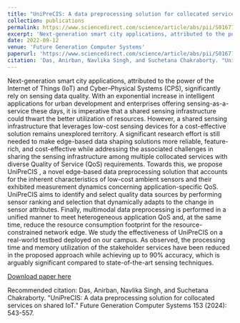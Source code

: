 ```yaml
---
title: "UniPreCIS: A data preprocessing solution for collocated services on shared IoT."
collection: publications
permalink: https://www.sciencedirect.com/science/article/abs/pii/S0167739X22001029
excerpt: 'Next-generation smart city applications, attributed to the power of the Internet of Things (IoT) and Cyber–Physical Systems (CPS), significantly rely on sensing data quality. With an exponential increase in intelligent applications for urban development and enterprises offering sensing-as-a-service these days, it is imperative that a shared sensing infrastructure could thwart the better utilization of resources. However, a shared sensing infrastructure that leverages low-cost sensing devices for a cost-effective solution remains unexplored territory. A significant research effort is still needed to make edge-based data shaping solutions more reliable, feature-rich, and cost-effective while addressing the associated challenges in sharing the sensing infrastructure among multiple collocated services with diverse Quality of Service (QoS) requirements. Towards this, we propose UniPreCIS , a novel edge-based data preprocessing solution that accounts for the inherent characteristics of low-cost ambient sensors and their exhibited measurement dynamics concerning application-specific QoS. UniPreCIS aims to identify and select quality data sources by performing sensor ranking and selection that dynamically adapts to the change in sensor attributes. Finally, multimodal data preprocessing is performed in a unified manner to meet heterogeneous application QoS and, at the same time, reduce the resource consumption footprint for the resource-constrained network edge. We study the effectiveness of UniPreCIS on a real-world testbed deployed on our campus. As observed, the processing time and memory utilization of the stakeholder services have been reduced in the proposed approach while achieving up to 90% accuracy, which is arguably significant compared to state-of-the-art sensing techniques.'
date: 2022-09-12
venue: 'Future Generation Computer Systems'
paperurl: 'https://www.sciencedirect.com/science/article/abs/pii/S0167739X22001029'
citation: 'Das, Anirban, Navlika Singh, and Suchetana Chakraborty. "UniPreCIS: A data preprocessing solution for collocated services on shared IoT." Future Generation Computer Systems 153 (2024): 543-557.'
---
```

Next-generation smart city applications, attributed to the power of the Internet of Things (IoT) and Cyber–Physical Systems (CPS), significantly rely on sensing data quality. With an exponential increase in intelligent applications for urban development and enterprises offering sensing-as-a-service these days, it is imperative that a shared sensing infrastructure could thwart the better utilization of resources. However, a shared sensing infrastructure that leverages low-cost sensing devices for a cost-effective solution remains unexplored territory. A significant research effort is still needed to make edge-based data shaping solutions more reliable, feature-rich, and cost-effective while addressing the associated challenges in sharing the sensing infrastructure among multiple collocated services with diverse Quality of Service (QoS) requirements. Towards this, we propose UniPreCIS , a novel edge-based data preprocessing solution that accounts for the inherent characteristics of low-cost ambient sensors and their exhibited measurement dynamics concerning application-specific QoS. UniPreCIS aims to identify and select quality data sources by performing sensor ranking and selection that dynamically adapts to the change in sensor attributes. Finally, multimodal data preprocessing is performed in a unified manner to meet heterogeneous application QoS and, at the same time, reduce the resource consumption footprint for the resource-constrained network edge. We study the effectiveness of UniPreCIS on a real-world testbed deployed on our campus. As observed, the processing time and memory utilization of the stakeholder services have been reduced in the proposed approach while achieving up to 90% accuracy, which is arguably significant compared to state-of-the-art sensing techniques.

[Download paper here](https://www.sciencedirect.com/science/article/abs/pii/S0167739X22001029)

Recommended citation: Das, Anirban, Navlika Singh, and Suchetana Chakraborty. "UniPreCIS: A data preprocessing solution for collocated services on shared IoT." Future Generation Computer Systems 153 (2024): 543-557. 

